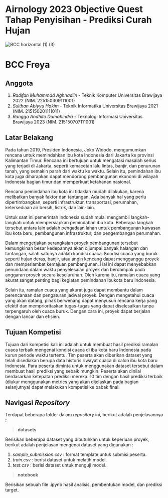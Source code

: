 # Airnology 2023 Objective Quest Tahap Penyisihan - Prediksi Curah Hujan

![BCC horizontal (1) (3)](https://github.com/damahindra/AIRNOLOGY-23/assets/105963394/eecfd6ab-a871-48c4-bf72-48ace8408007)

# BCC Freya

## Anggota
1. _Radifan Muhammad Aghnadiin_ - Teknik Komputer Universitas Brawijaya 2022 (NIM. 225150309111001)
2. _Sulthan Abiyyu Hakim_ - Teknik Informatika Universitas Brawijaya 2021 (NIM. 215150201111011)
3. _Rangga Andhito Damahindra_ - Teknologi Informasi Universitas Brawijaya 2023 (NIM. 215150707111001)

## Latar Belakang
Pada tahun 2019, Presiden Indonesia, Joko Widodo, mengumumkan rencana untuk memindahkan ibu kota Indonesia dari Jakarta ke provinsi Kalimantan Timur. Rencana ini bertujuan untuk mengatasi masalah serius yang terjadi di Jakarta, seperti kemacetan lalu lintas, banjir, dan penurunan tanah, yang semakin parah dari waktu ke waktu. Selain itu, pemindahan ibu kota juga diharapkan dapat mendorong pembangunan ekonomi di wilayah Indonesia bagian timur dan memperkuat ketahanan nasional.

Rencana pemindahan ibu kota ini tidaklah mudah dilakukan, karena melibatkan banyak faktor dan tantangan. Ada banyak hal yang perlu dipertimbangkan, seperti infrastruktur, transportasi, perumahan, ketersediaan air bersih, listrik, dan lain-lain.

Untuk saat ini pemerintah Indonesia sudah mulai mengambil langkah-langkah untuk mempersiapkan pemindahan ibu kota. Beberapa langkah tersebut antara lain adalah pengadaan lahan untuk pembangunan kawasan ibu kota baru, pembangunan infrastruktur, dan pengembangan perumahan.

Dalam mengerjakan serangkaian proyek pembangunan tersebut kemungkinan besar kedepannya akan dijumpai banyak halangan dan tantangan, salah satunya adalah kondisi cuaca. Kondisi cuaca yang buruk seperti hujan deras, banjir, atau angin kencang dapat mengganggu proyek dan memperlambat kemajuan pembangunan. Hal ini dapat menyebabkan penundaan dalam waktu penyelesaian proyek dan berdampak pada anggaran proyek secara keseluruhan. Oleh karena itu, ramalan cuaca yang akurat sangat penting bagi kegiatan pemindahan ibukota baru Indonesia.

Selain itu, ramalan cuaca yang akurat juga dapat membantu dalam perencanaan dan pengaturan jadwal proyek. Dengan mengetahui cuaca yang akan datang, pihak berwenang dapat menyusun rencana kerja yang efektif dan memprioritaskan tugas-tugas yang dapat diselesaikan tanpa terpengaruh oleh cuaca buruk. Dengan cara ini, proyek dapat berjalan dengan lancar dan efisien.

## Tujuan Kompetisi
Tujuan dari kompetisi kali ini adalah untuk membuat hasil prediksi ramalan cuaca terbaik mengenai kondisi cuaca di ibu kota baru Indonesia pada kurun periode waktu tertentu. Tim peserta akan diberikan dataset yang telah disediakan berupa data historis riwayat cuaca di calon ibu kota baru Indonesia. Para peserta diminta untuk menggunakan dataset tersebut dalam membuat hasil prediksi yang sebaik mungkin. Peserta akan dinilai berdasarkan ketepatan prediksi mereka. 10 tim dengan hasil prediksi terbaik (diukur menggunakan metrics yang akan dijelaskan pada bagian selanjutnya) dapat melakukan kompetisi ke babak final.

## Navigasi *Repository*
Terdapat beberapa folder dalam _repository_ ini, berikut adalah penjelasannya : 
> **datasets**

  Berisikan beberapa dataset yang dibutuhkan untuk keperluan proyek, berikut adalah penjelasan mengenai dataset yang digunakan :
  1. _sample_submission.csv_ : format template untuk submisi peserta.
  2. _train.csv_ : berisi dataset untuk melatih model.
  3. _test.csv_ : berisi dataset untuk menguji model.
   
> **notebook**

  Berisikan sebuah file .ipynb hasil analisis, pembentukan model, dan prediksi target.
